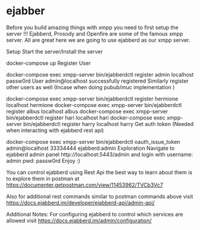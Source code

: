 # ejabber

Before you build amazing things with xmpp you need to first setup the server !!! Ejabberd, Prosody and Openfire are some of the famous xmpp server. All are great here we are going to use ejabberd as our xmpp server.

Setup
Start the server/Install the server

docker-compose up
Register User

docker-compose exec xmpp-server bin/ejabberdctl register admin localhost passw0rd
User admin@localhost successfully registered
Similarly register other users as well (Incase when doing pubub/muc implementation )

docker-compose exec xmpp-server bin/ejabberdctl register hermione localhost hermione
docker-compose exec xmpp-server bin/ejabberdctl register albus localhost albus
docker-compose exec xmpp-server bin/ejabberdctl register hari localhost hari
docker-compose exec xmpp-server bin/ejabberdctl register harry localhost harry
Get auth token (Needed when interacting with ejabberd rest api)

docker-compose exec xmpp-server bin/ejabberdctl oauth_issue_token admin@localhost 33334444 ejabberd:admin
Exploration
Navigate to ejabberd admin panel http://localhost:5443/admin and login with username: admin pwd: passw0rd Enjoy :)

You can control ejabberd using Rest Api the best way to learn about them is to explore them in postman at https://documenter.getpostman.com/view/11453962/TVCb3Vc7

Also for additional rest commands similar to postman commands above visit https://docs.ejabberd.im/developer/ejabberd-api/admin-api/

Additional Notes: For configuring ejabberd to control which services are allowed visit https://docs.ejabberd.im/admin/configuration/
